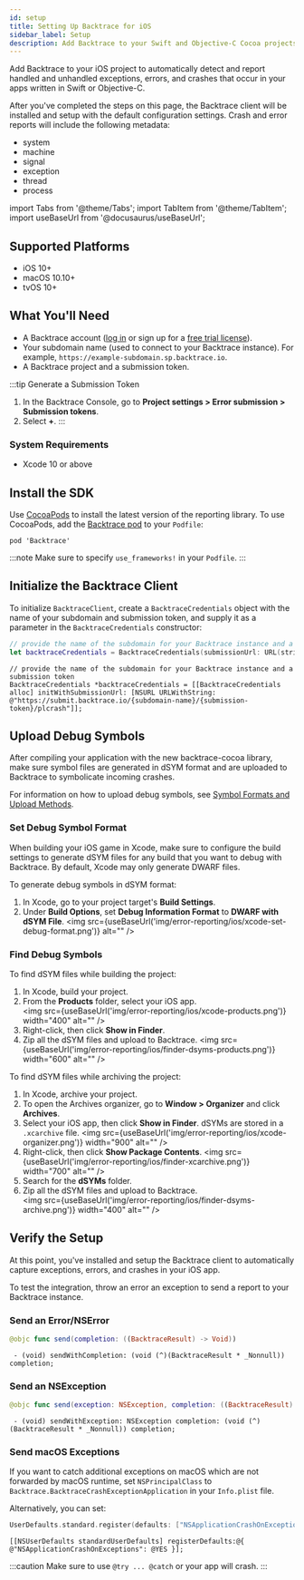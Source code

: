 ```yaml
---
id: setup
title: Setting Up Backtrace for iOS
sidebar_label: Setup
description: Add Backtrace to your Swift and Objective-C Cocoa projects for iOS.
---
```

Add Backtrace to your iOS project to automatically detect and report handled and unhandled exceptions, errors, and crashes that occur in your apps written in Swift or Objective-C.

After you've completed the steps on this page, the Backtrace client will be installed and setup with the default configuration settings. Crash and error reports will include the following metadata:
* system
* machine
* signal
* exception
* thread
* process

import Tabs from '@theme/Tabs';
import TabItem from '@theme/TabItem';
import useBaseUrl from '@docusaurus/useBaseUrl';

## Supported Platforms
* iOS 10+
* macOS 10.10+
* tvOS 10+

## What You'll Need
* A Backtrace account ([log in](https://backtrace.io/login) or sign up for a [free trial license](https://backtrace.io/sign-up)).
* Your subdomain name (used to connect to your Backtrace instance). For example, `https://example-subdomain.sp.backtrace.io`.
* A Backtrace project and a submission token.

:::tip Generate a Submission Token
   1. In the Backtrace Console, go to **Project settings > Error submission > Submission tokens**.
   1. Select **+**.
:::

### System Requirements
* Xcode 10 or above

## Install the SDK
Use [CocoaPods](https://cocoapods.org/) to install the latest version of the reporting library. To use CocoaPods, add the [Backtrace pod](https://cocoapods.org/pods/Backtrace) to your `Podfile`:

```
pod 'Backtrace'
```

:::note
Make sure to specify `use_frameworks!` in your `Podfile`.
:::

## Initialize the Backtrace Client
To initialize `BacktraceClient`, create a `BacktraceCredentials` object with the name of your subdomain and submission token, and supply it as a parameter in the `BacktraceCredentials` constructor:

<Tabs groupId="languages">
<TabItem value="swift" label="Swift">

```swift
// provide the name of the subdomain for your Backtrace instance and a submission token
let backtraceCredentials = BacktraceCredentials(submissionUrl: URL(string: "https://submit.backtrace.io/{subdomain-name}/{submission-token}/plcrash")!)
```

</TabItem>
<TabItem value="objc" label="Objective-C">

```objc
// provide the name of the subdomain for your Backtrace instance and a submission token
BacktraceCredentials *backtraceCredentials = [[BacktraceCredentials alloc] initWithSubmissionUrl: [NSURL URLWithString: @"https://submit.backtrace.io/{subdomain-name}/{submission-token}/plcrash"]];
```

</TabItem>
</Tabs>


## Upload Debug Symbols
After compiling your application with the new backtrace-cocoa library, make sure symbol files are generated in  dSYM format and are uploaded to Backtrace to symbolicate incoming crashes.

For information on how to upload debug symbols, see [Symbol Formats and Upload Methods](/error-reporting/project-setup/symbolication/#symbol-formats-and-upload-methods).

### Set Debug Symbol Format
When building your iOS game in Xcode, make sure to configure the build settings to generate dSYM files for any build that you want to debug with Backtrace. By default, Xcode may only generate DWARF files.

To generate debug symbols in dSYM format:
1. In Xcode, go to your project target's **Build Settings**.
1. Under **Build Options**, set **Debug Information Format** to **DWARF with dSYM File**.
<img src={useBaseUrl('img/error-reporting/ios/xcode-set-debug-format.png')} alt="" />

### Find Debug Symbols
To find dSYM files while building the project:
1. In Xcode, build your project.
1. From the **Products** folder, select your iOS app. <br/>
<img src={useBaseUrl('img/error-reporting/ios/xcode-products.png')} width="400" alt="" />
1. Right-click, then click **Show in Finder**.
1. Zip all the dSYM files and upload to Backtrace.
<img src={useBaseUrl('img/error-reporting/ios/finder-dsyms-products.png')} width="600" alt="" />

To find dSYM files while archiving the project:
1. In Xcode, archive your project.
1. To open the Archives organizer, go to **Window > Organizer** and click **Archives**.
1. Select your iOS app, then click **Show in Finder**. dSYMs are stored in a `.xcarchive` file.
<img src={useBaseUrl('img/error-reporting/ios/xcode-organizer.png')} width="900" alt="" />
1. Right-click, then click **Show Package Contents**.
<img src={useBaseUrl('img/error-reporting/ios/finder-xcarchive.png')} width="700" alt="" />
1. Search for the **dSYMs** folder.
1. Zip all the dSYM files and upload to Backtrace. <br/>
<img src={useBaseUrl('img/error-reporting/ios/finder-dsyms-archive.png')} width="400" alt="" />

## Verify the Setup
At this point, you've installed and setup the Backtrace client to automatically capture exceptions, errors, and crashes in your iOS app.

To test the integration, throw an error an exception to send a report to your Backtrace instance.

### Send an Error/NSError
<Tabs groupId="languages">
<TabItem value="swift" label="Swift">

```swift
@objc func send(completion: ((BacktraceResult) -> Void))
```

</TabItem>
<TabItem value="objc" label="Objective-C">

```objc
 - (void) sendWithCompletion: (void (^)(BacktraceResult * _Nonnull)) completion;
```

</TabItem>
</Tabs>

### Send an NSException
<Tabs groupId="languages">
<TabItem value="swift" label="Swift">

```swift
@objc func send(exception: NSException, completion: ((BacktraceResult) -> Void))
```

</TabItem>
<TabItem value="objc" label="Objective-C">

```objc
 - (void) sendWithException: NSException completion: (void (^)(BacktraceResult * _Nonnull)) completion;
```

</TabItem>
</Tabs>

### Send macOS Exceptions
If you want to catch additional exceptions on macOS which are not forwarded by macOS runtime, set `NSPrincipalClass` to `Backtrace.BacktraceCrashExceptionApplication` in your `Info.plist` file.

Alternatively, you can set:

<Tabs groupId="languages">
<TabItem value="swift" label="Swift">

```swift
UserDefaults.standard.register(defaults: ["NSApplicationCrashOnExceptions": true])
```

</TabItem>
<TabItem value="objc" label="Objective-C">

```objc
[[NSUserDefaults standardUserDefaults] registerDefaults:@{ @"NSApplicationCrashOnExceptions": @YES }];
```

</TabItem>
</Tabs>

:::caution
Make sure to use `@try ... @catch` or your app will crash.
:::
